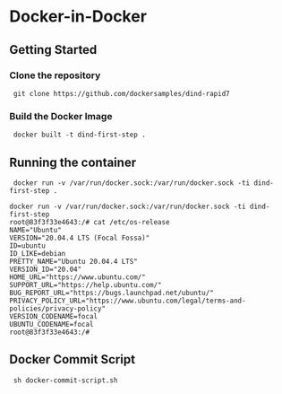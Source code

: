 # Docker-in-Docker 



## Getting Started

### Clone the repository


```
 git clone https://github.com/dockersamples/dind-rapid7
```


### Build the Docker Image

```
 docker built -t dind-first-step .
```

## Running the container

```
 docker run -v /var/run/docker.sock:/var/run/docker.sock -ti dind-first-step .
```


```
docker run -v /var/run/docker.sock:/var/run/docker.sock -ti dind-first-step
root@83f3f33e4643:/# cat /etc/os-release
NAME="Ubuntu"
VERSION="20.04.4 LTS (Focal Fossa)"
ID=ubuntu
ID_LIKE=debian
PRETTY_NAME="Ubuntu 20.04.4 LTS"
VERSION_ID="20.04"
HOME_URL="https://www.ubuntu.com/"
SUPPORT_URL="https://help.ubuntu.com/"
BUG_REPORT_URL="https://bugs.launchpad.net/ubuntu/"
PRIVACY_POLICY_URL="https://www.ubuntu.com/legal/terms-and-policies/privacy-policy"
VERSION_CODENAME=focal
UBUNTU_CODENAME=focal
root@83f3f33e4643:/#
```

## Docker Commit Script

```
 sh docker-commit-script.sh
```
